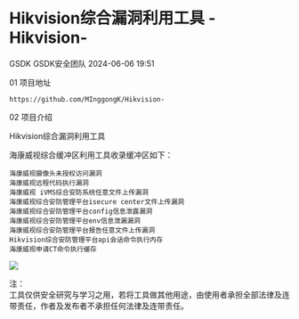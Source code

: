 #  Hikvision综合漏洞利用工具 - Hikvision-   
GSDK  GSDK安全团队   2024-06-06 19:51  
  
01 项目地址  
```
https://github.com/MInggongK/Hikvision-
```  
  
  
02 项目介绍  
  
  
Hikvision综合漏洞利用工具  
  
  
海康威视综合缓冲区利用工具收录缓冲区如下：  
```
海康威视摄像头未授权访问漏洞
海康威视远程代码执行漏洞
海康威视 iVMS综合安防系统任意文件上传漏洞
海康威视综合安防管理平台isecure center文件上传漏洞
海康威视综合安防管理平台config信息泄露漏洞
海康威视综合安防管理平台env信息泄漏漏洞
海康威视综合安防管理平台报告任意文件上传漏洞
Hikvision综合安防管理平台api会话命令执行内存
海康威视申请CT命令执行缓存
```  
  
  
![](https://mmbiz.qpic.cn/sz_mmbiz_png/Xu1xJEZRrFjibnMcpZ1cdSib1jVPgXbzibU405VOfzhym0WwOFoNic7XMMoUn67MsmpSvY9Gdic9icoNAHDBf5LTbfYQ/640?wx_fmt=png&from=appmsg "")  
  
注：  
工具仅供安全研究与学习之用，若将工具做其他用途，由使用者承担全部法律及连带责任，作者及发布者不承担任何法律及连带责任。  
  
  
